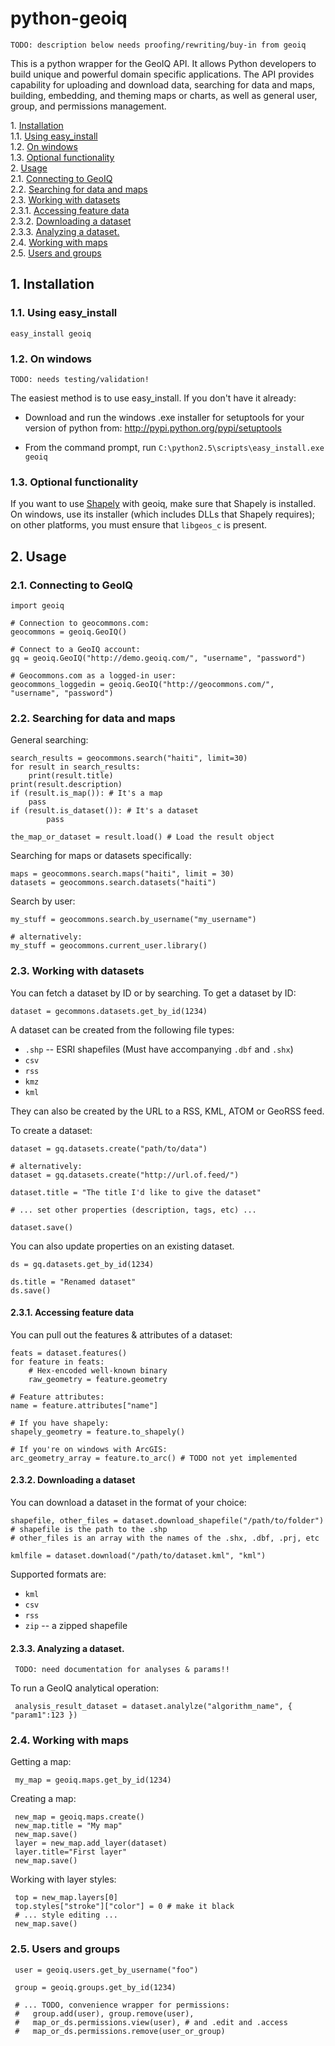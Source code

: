 # python-geoiq

    TODO: description below needs proofing/rewriting/buy-in from geoiq

This is a python wrapper for the GeoIQ API. It allows Python developers to build unique and powerful domain specific applications. The API provides capability for uploading and download data, searching for data and maps, building, embedding, and theming maps or charts, as well as general user, group, and permissions management.

1\.  [Installation](#installation)  
1.1\.  [Using easy_install](#usingeasy_install)  
1.2\.  [On windows](#onwindows)  
1.3\.  [Optional functionality](#optionalfunctionality)  
2\.  [Usage](#usage)  
2.1\.  [Connecting to GeoIQ](#connectingtogeoiq)  
2.2\.  [Searching for data and maps](#searchingfordataandmaps)  
2.3\.  [Working with datasets](#workingwithdatasets)  
2.3.1\.  [Accessing feature data](#accessingfeaturedata)  
2.3.2\.  [Downloading a dataset](#downloadingadataset)  
2.3.3\.  [Analyzing a dataset.](#analyzingadataset.)  
2.4\.  [Working with maps](#workingwithmaps)  
2.5\.  [Users and groups](#usersandgroups)  

<a name="installation"></a>

## 1\. Installation

<a name="usingeasy_install"></a>

### 1.1\. Using easy_install

    easy_install geoiq

<a name="onwindows"></a>

### 1.2\. On windows

    TODO: needs testing/validation!

The easiest method is to use easy_install. If you don't have it already:

* Download and run the windows .exe installer for setuptools for your version of python from: http://pypi.python.org/pypi/setuptools

* From the command prompt, run `C:\python2.5\scripts\easy_install.exe geoiq`

<a name="optionalfunctionality"></a>

### 1.3\. Optional functionality

If you want to use [Shapely](http://trac.gispython.org/lab/wiki/Shapely) with geoiq, make sure that Shapely is installed. On windows, use its installer (which includes DLLs that Shapely requires); on other platforms, you must ensure that `libgeos_c` is present.

<a name="usage"></a>

## 2\. Usage

<a name="connectingtogeoiq"></a>

### 2.1\. Connecting to GeoIQ

    import geoiq

    # Connection to geocommons.com:
    geocommons = geoiq.GeoIQ()
    
    # Connect to a GeoIQ account:
    gq = geoiq.GeoIQ("http://demo.geoiq.com/", "username", "password")
   
    # Geocommons.com as a logged-in user:
    geocommons_loggedin = geoiq.GeoIQ("http://geocommons.com/", "username", "password")
    
<a name="searchingfordataandmaps"></a>

### 2.2\. Searching for data and maps

General searching:

    search_results = geocommons.search("haiti", limit=30)
    for result in search_results:
        print(result.title)
	print(result.description)
	if (result.is_map()): # It's a map
	    pass
	if (result.is_dataset()): # It's a dataset
            pass
	
	the_map_or_dataset = result.load() # Load the result object

Searching for maps or datasets specifically:

    maps = geocommons.search.maps("haiti", limit = 30)
    datasets = geocommons.search.datasets("haiti")
    
Search by user:

    my_stuff = geocommons.search.by_username("my_username")
    
    # alternatively:
    my_stuff = geocommons.current_user.library()
    
<a name="workingwithdatasets"></a>

### 2.3\. Working with datasets

You can fetch a dataset by ID or by searching. To get a dataset by ID:

    dataset = gecommons.datasets.get_by_id(1234)
    
A dataset can be created from the following file types:

* `.shp` -- ESRI shapefiles (Must have accompanying `.dbf` and `.shx`)
* `csv` 
* `rss` 
* `kmz` 
* `kml` 

They can also be created by the URL to a RSS, KML, ATOM or GeoRSS feed.

To create a dataset:

    dataset = gq.datasets.create("path/to/data")
    
    # alternatively:
    dataset = gq.datasets.create("http://url.of.feed/")
    
    dataset.title = "The title I'd like to give the dataset"
    
    # ... set other properties (description, tags, etc) ...
    
    dataset.save()
    
You can also update properties on an existing dataset.

    ds = gq.datasets.get_by_id(1234)
    
    ds.title = "Renamed dataset"
    ds.save()

<a name="accessingfeaturedata"></a>

#### 2.3.1\. Accessing feature data

You can pull out the features & attributes of a dataset:

    feats = dataset.features()
    for feature in feats:
        # Hex-encoded well-known binary
        raw_geometry = feature.geometry
	
	# Feature attributes:
	name = feature.attributes["name"]
	
	# If you have shapely:
	shapely_geometry = feature.to_shapely()
	
	# If you're on windows with ArcGIS:
	arc_geometry_array = feature.to_arc() # TODO not yet implemented
	
    
<a name="downloadingadataset"></a>

#### 2.3.2\. Downloading a dataset

You can download a dataset in the format of your choice:

    shapefile, other_files = dataset.download_shapefile("/path/to/folder")
    # shapefile is the path to the .shp
    # other_files is an array with the names of the .shx, .dbf, .prj, etc
    
    kmlfile = dataset.download("/path/to/dataset.kml", "kml")
    
Supported formats are:

* `kml`
* `csv`
* `rss`
* `zip` -- a zipped shapefile

<a name="analyzingadataset."></a>

#### 2.3.3\. Analyzing a dataset.

     TODO: need documentation for analyses & params!!

To run a GeoIQ analytical operation:

     analysis_result_dataset = dataset.analylze("algorithm_name", { "param1":123 })
     

<a name="workingwithmaps"></a>

### 2.4\. Working with maps

Getting a map:

     my_map = geoiq.maps.get_by_id(1234)
     
Creating a map:

     new_map = geoiq.maps.create()
     new_map.title = "My map"
     new_map.save()
     layer = new_map.add_layer(dataset)
     layer.title="First layer"
     new_map.save()
     
Working with layer styles:

     top = new_map.layers[0]
     top.styles["stroke"]["color"] = 0 # make it black
     # ... style editing ...
     new_map.save()
     
<a name="usersandgroups"></a>

### 2.5\. Users and groups

     user = geoiq.users.get_by_username("foo")
     
     group = geoiq.groups.get_by_id(1234)
     
     # ... TODO, convenience wrapper for permissions: 
     #   group.add(user), group.remove(user),
     #   map_or_ds.permissions.view(user), # and .edit and .access
     #   map_or_ds.permissions.remove(user_or_group)
